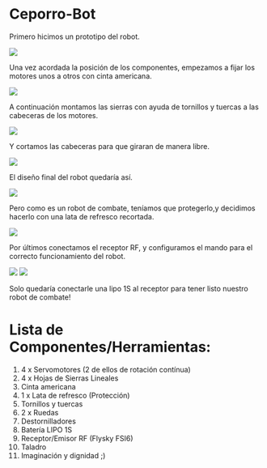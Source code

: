 # Ceporro-Bot

Primero hicimos un prototipo del robot.

![](/Imagenes/CRM_Ceporro-Bot_Paso_1.jpg)

Una vez acordada la posición de los componentes, empezamos a fijar los motores unos a otros con cinta americana.

![](/Imagenes/CRM_Ceporro-Bot_Paso_2.jpg)

A continuación montamos las sierras con ayuda de tornillos y tuercas a las cabeceras de los motores.

![](/Imagenes/CRM_Ceporro-Bot_Paso_3.jpg)

Y cortamos las cabeceras para que giraran de manera libre.

![](/Imagenes/CRM_Ceporro-Bot_Paso_4.jpg)

El diseño final del robot quedaría así.

![](/Imagenes/CRM_Ceporro-Bot_Paso_5.jpg)

Pero como es un robot de combate, teníamos que protegerlo,y decidimos hacerlo con una lata de refresco recortada.

![](/Imagenes/CRM_Ceporro-Bot_Paso_6.jpg)

Por últimos conectamos el receptor RF, y configuramos el mando para el correcto funcionamiento del robot.

![](/Imagenes/CRM_Ceporro-Bot_Paso_7.jpg)
![](/Imagenes/CRM_Ceporro-Bot_Paso_8.jpg)

Solo quedaría conectarle una lipo 1S al receptor para tener listo nuestro robot de combate!

# Lista de Componentes/Herramientas:

1. 4 x Servomotores (2 de ellos de rotación contínua)
2. 4 x Hojas de Sierras Lineales
3. Cinta americana
4. 1 x Lata de refresco (Protección)
5. Tornillos y tuercas
6. 2 x Ruedas
7. Destornilladores
8. Batería LIPO 1S
9. Receptor/Emisor RF (Flysky FSI6)
10. Taladro
11. Imaginación y dignidad ;)

